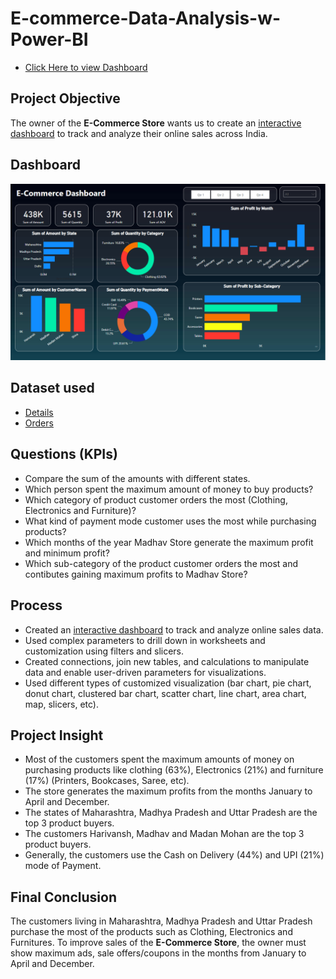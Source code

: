 # E-commerce-Data-Analysis-w-Power-BI

- <a href="https://www.novypro.com/project/e-commerce-sales-data-analysis-">Click Here to view Dashboard </a>

## **Project Objective**
The owner of the **E-Commerce Store** wants us to create an <a href="https://github.com/Rohit2350/E-commerce-Data-Analysis-w-Power-BI/blob/main/Dashboard%20Image%20.png">interactive dashboard</a> to track and analyze their online sales across India.

## **Dashboard**
![Alt text of the image](https://github.com/Rohit2350/E-commerce-Data-Analysis-w-Power-BI/blob/main/Dashboard%20Image%20.png)

## **Dataset used**

- <a href="https://github.com/Rohit2350/E-commerce-Data-Analysis-w-Power-BI/blob/main/Details.csv">Details</a>
- <a href="https://github.com/Rohit2350/E-commerce-Data-Analysis-w-Power-BI/blob/main/Orders.csv">Orders</a>


## **Questions (KPIs)**

- Compare the sum of the amounts with different states.
- Which person spent the maximum amount of money to buy products?
- Which category of product customer orders the most (Clothing, Electronics and Furniture)?
- What kind of payment mode customer uses the most while purchasing products?
- Which months of the year Madhav Store generate the maximum profit and minimum profit?
- Which sub-category of the product customer orders the most and contibutes gaining maximum profits to Madhav Store?


## **Process**

- Created an <a href="https://github.com/Rohit2350/E-commerce-Data-Analysis-w-Power-BI/blob/main/Dashboard%20Image%20.png">interactive dashboard</a> to track and analyze online sales data.
- Used complex parameters to drill down in worksheets and customization using filters and slicers.
- Created connections, join new tables, and calculations to manipulate data and enable user-driven parameters for visualizations.
- Used different types of customized visualization (bar chart, pie chart, donut chart, clustered bar chart, scatter chart, line chart, area chart, map, slicers, etc).


## **Project Insight**

- Most of the customers spent the maximum amounts of money on purchasing products like clothing (63%), Electronics (21%) and furniture (17%) (Printers, Bookcases, Saree, etc).
- The store generates the maximum profits from the months January to April and December.
- The states of Maharashtra, Madhya Pradesh and Uttar Pradesh are the top 3 product buyers.
- The customers Harivansh, Madhav and Madan Mohan are the top 3 product buyers.
- Generally, the customers use the Cash on Delivery (44%) and UPI (21%) mode of Payment.

## **Final Conclusion**

The customers living in Maharashtra, Madhya Pradesh and Uttar Pradesh purchase the most of the products such as Clothing, Electronics and Furnitures. To improve sales of the **E-Commerce Store**, the owner must show maximum ads, sale offers/coupons in the months from January to April and December.

